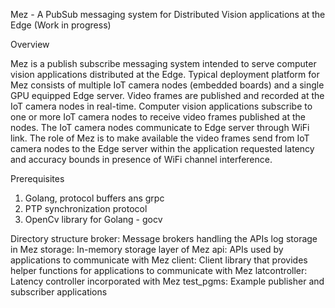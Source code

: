 Mez - A PubSub messaging system for Distributed Vision applications at the Edge
(Work in progress)

Overview

Mez is a publish subscribe messaging system intended to serve computer vision applications distributed at the Edge. Typical deployment platform for Mez consists of multiple IoT camera nodes (embedded boards) and a single GPU equipped Edge server. Video frames are published and recorded at the IoT camera nodes in real-time. Computer vision applications subscribe to one or more IoT camera nodes to receive video frames published at the nodes. The IoT camera nodes communicate to Edge server through WiFi link. The role of Mez is to make available the video frames send from IoT camera nodes to the Edge server within the application requested latency and accuracy bounds in presence of WiFi channel interference.


Prerequisites
1. Golang, protocol buffers ans grpc 
2. PTP synchronization protocol
3. OpenCv library for Golang - gocv



Directory structure
broker: Message brokers handling the APIs log storage in Mez
storage: In-memory storage layer of Mez
api: APIs used by applications to communicate with Mez
client: Client library that provides helper functions for applications to communicate with Mez
latcontroller: Latency controller incorporated with Mez
test_pgms: Example publisher and subscriber applications





